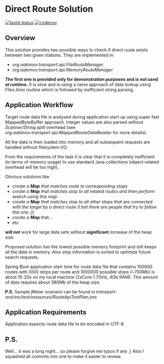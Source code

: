 # Direct Route Solution
[![build status](https://travis-ci.org/slave13043712/transport.svg?branch=master)](https://travis-ci.org/slave13043712/transport)
[![codecov](https://codecov.io/gh/slave13043712/transport/branch/master/graph/badge.svg)](https://codecov.io/gh/slave13043712/transport)

## Overview

This solution provides two possible ways to check if direct route exists between two given stations. They are implemented in:
- *org.aakimov.transport.api.FileRouteManager*
- *org.aakimov.transport.api.MemoryRouteManager*

**The first one is provided only for demonstration purposes and is not used at runtime.** It is slow and is using a naive approach of data lookup using *Files.lines* routine which is followed by inefficient string parsing.

## Application Workflow

Target route data file is analysed during application start up using super fast MappedByteBuffer approach. Integer values are also parsed without *Scanner/String.split* overhead (see *org.aakimov.transport.api.MappedRouteDataReader* for more details).

All the data is then loaded into memory and all subsequent requests are handled without filesystem I/O.

From the requirements of the task it is clear that it is completely inefficient (in terms of memory usage) to use standard Java collections (object-related overhead will be too high).

Obvious solutions like

- *create a **Map** that matches route to corresponding stops*
- *create a **Map** that matches stop to all related routes and then perform search using this map*
- *create a **Map** that matches stop to all other stops that are connected with the target by a direct route (I bet there are people that try to follow this one ;))*
- *create a **Map*** that...
- etc

**will not** work for large data sets without **significant** increase of the heap size.

Proposed solution has the lowest possible memory footprint and still keeps all the data in memory. Also stop information is sorted to optimize future search requests.

Spring Boot application start time for route data file that contains 100000 routes with 1000 stops per route and 1000000 possible stops (~700Mb) is about 15-20s on my local machine (2xCore 1.7GHz, 4Gb RAM). This amount of data requires about 380Mb of the heap size.

**P.S.** Sample jMeter scenario can be found in *transport-rest/src/test/resources/RouteApiTestPlan.jmx*

## Application Requirements
Application expects route data file to be encoded in UTF-8.

## P.S.
Well... it was a long night... so please forgive me typos if any ;) Also I squashed all commits into one to make it easier to review.

